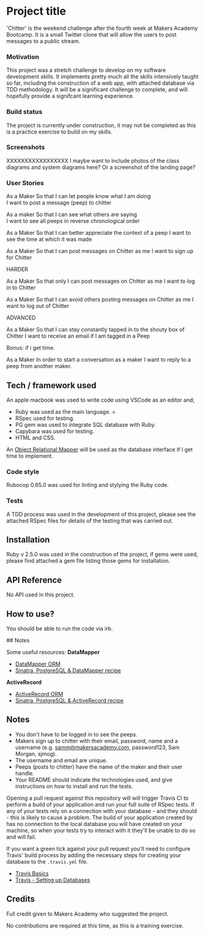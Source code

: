 # Project title

'Chitter' is the weekend challenge after the fourth week at Makers Academy Bootcamp. It is a small Twitter clone that will allow the users to post messages to a public stream.

### Motivation

This project was a stretch challenge to develop on my software development skills. It implements pretty much all the skills intensively taught so far, including the construction of a web app, with attached database via TDD methodology. It will be a significant challenge to complete, and will hopefully provide a signifcant learning experience.

### Build status

The project is currently under construction, it may not be completed as this is a practice exercise to build on my skills. 

 
### Screenshots

XXXXXXXXXXXXXXXXX I maybe want to include photos of the class diagrams and system diagrams here? Or a screenshot of the landing page?

### User Stories

As a Maker
So that I can let people know what I am doing  
I want to post a message (peep) to chitter

As a maker
So that I can see what others are saying  
I want to see all peeps in reverse chronological order

As a Maker
So that I can better appreciate the context of a peep
I want to see the time at which it was made

As a Maker
So that I can post messages on Chitter as me
I want to sign up for Chitter

HARDER

As a Maker
So that only I can post messages on Chitter as me
I want to log in to Chitter

As a Maker
So that I can avoid others posting messages on Chitter as me
I want to log out of Chitter

ADVANCED

As a Maker
So that I can stay constantly tapped in to the shouty box of Chitter
I want to receive an email if I am tagged in a Peep

Bonus: if i get time.

As a Maker
In order to start a conversation as a maker 
I want to reply to a peep from another maker.


## Tech / framework used

An apple macbook was used to write code using VSCode as an editor and; 

* Ruby was used as the main language. =
* RSpec used for testing.
* PG gem was used to integrate SQL database with Ruby.
* Capybara was used for testing. 
* HTML and CSS. 

An [Object Relational Mapper](https://en.wikipedia.org/wiki/Object-relational_mapping) will be used as the database interface if I get time to implement. 


### Code style

Rubocop 0.65.0 was used for linting and stylying the Ruby code. 

### Tests

A TDD process was used in the development of this project, please see the attached RSpec files for details of the testing that was carried out. 

## Installation

Ruby v 2.5.0 was used in the construction of the project, if gems were used, please find attached a gem file listing those gems for installation. 

## API Reference

No API used in this project. 

## How to use?

You should be able to run the code via irb. 

## Notes

Some useful resources:
**DataMapper**
- [DataMapper ORM](https://datamapper.org/)
- [Sinatra, PostgreSQL & DataMapper recipe](http://recipes.sinatrarb.com/p/databases/postgresql-datamapper)

**ActiveRecord**
- [ActiveRecord ORM](https://guides.rubyonrails.org/active_record_basics.html)
- [Sinatra, PostgreSQL & ActiveRecord recipe](http://recipes.sinatrarb.com/p/databases/postgresql-activerecord?#article)

Notes
------
* You don't have to be logged in to see the peeps.
* Makers sign up to chitter with their email, password, name and a username (e.g. samm@makersacademy.com, password123, Sam Morgan, sjmog).
* The username and email are unique.
* Peeps (posts to chitter) have the name of the maker and their user handle.
* Your README should indicate the technologies used, and give instructions on how to install and run the tests.

Opening a pull request against this repository will will trigger Travis CI to perform a build of your application and run your full suite of RSpec tests. If any of your tests rely on a connection with your database - and they should - this is likely to cause a problem. The build of your application created by has no connection to the local database you will have created on your machine, so when your tests try to interact with it they'll be unable to do so and will fail.

If you want a green tick against your pull request you'll need to configure Travis' build process by adding the necessary steps for creating your database to the `.travis.yml` file.

- [Travis Basics](https://docs.travis-ci.com/user/tutorial/)
- [Travis - Setting up Databases](https://docs.travis-ci.com/user/database-setup/)

## Credits

Full credit given to Makers Academy who suggested the project. 

No contributions are required at this time, as this is a training exercise.